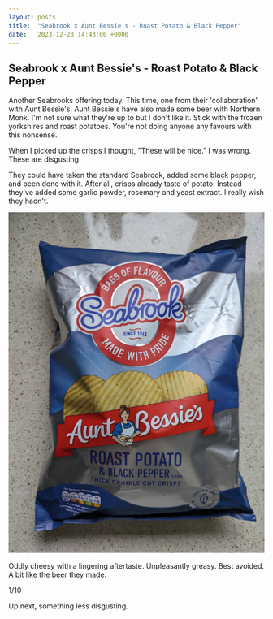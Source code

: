 ```yaml
---
layout: posts
title:  "Seabrook x Aunt Bessie's - Roast Potato & Black Pepper"
date:   2023-12-23 14:43:00 +0000
---
```

## Seabrook x Aunt Bessie's - Roast Potato & Black Pepper

Another Seabrooks offering today. This time, one from their 'collaboration' with Aunt Bessie's. Aunt Bessie's have also made some beer with Northern Monk. I'm not sure what they're up to but I don't like it. Stick with the frozen yorkshires and roast potatoes. You're not doing anyone any favours with this nonsense.

When I picked up the crisps I thought, "These will be nice." I was wrong. These are disgusting. 

They could have taken the standard Seabrook, added some black pepper, and been done with it. After all, crisps already taste of potato. Instead they've added some garlic powder, rosemary and yeast extract. I really wish they hadn't.

<img style="max-height:50vh" src="/assets/images/sabrpbp.jpg" alt="Seabrooks x Aunt Bessie's Roast Potato & Black Pepper Packet"/>

Oddly cheesy with a lingering aftertaste. Unpleasantly greasy. Best avoided. A bit like the beer they made.

1/10

Up next, something less disgusting.
